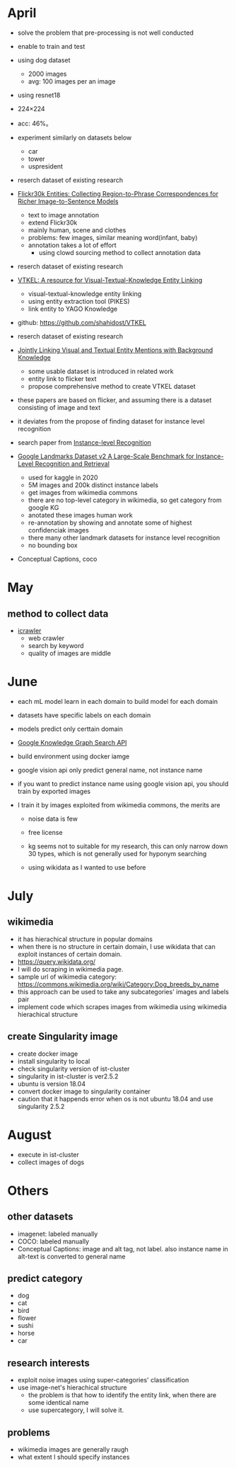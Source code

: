 # April
- solve the problem that pre-processing is not well conducted

- enable to train and test
- using dog dataset
  - 2000 images
  - avg: 100 images per an image
- using resnet18
- 224×224
- acc: 46%。
- experiment similarly on  datasets below 
  -  car
  -  tower
  -  uspresident

- reserch dataset of existing research
- [Flickr30k Entities: Collecting Region-to-Phrase Correspondences for Richer Image-to-Sentence Models](https://arxiv.org/pdf/1505.04870.pdf)
  - text to image annotation
  - extend Flickr30k
  - mainly human, scene and clothes
  - problems: few images, similar meaning word(infant, baby)
  - annotation takes a lot of effort
    - using clowd sourcing method to collect annotation data

- reserch dataset of existing research
- [VTKEL: A resource for Visual-Textual-Knowledge Entity Linking](https://dl.acm.org/doi/pdf/10.1145/3341105.3373958?casa_token=dKJoNPVmxagAAAAA:5fR30eES4eC7qQ5_pYoppkbZiL3baE9JXVC0iz5umy08hlGj8v6IpwiePTXIZ20-l8bw6g4ozSaT)
  - visual-textual-knowledge entity linking
  - using entity extraction tool (PIKES)
  - link entity to YAGO Knowledge
- github: https://github.com/shahidost/VTKEL

- reserch dataset of existing research
- [Jointly Linking Visual and Textual Entity Mentions with Background Knowledge](https://www.ncbi.nlm.nih.gov/pmc/articles/PMC7298199/pdf/978-3-030-51310-8_Chapter_24.pdf)
  - some usable dataset is introduced in related work
  - entity link to flicker text
  - propose comprehensive method to create VTKEL dataset
- these papers are based on flicker, and assuming there is a dataset consisting of image and text
- it deviates from the propose of finding dataset for instance level recognition

- search paper from [Instance-level Recognition](https://towardsdatascience.com/instance-level-recognition-6afa229e2151)
- [Google Landmarks Dataset v2 A Large-Scale Benchmark for Instance-Level Recognition and Retrieval](https://arxiv.org/pdf/2004.01804.pdf)
  - used for kaggle in 2020
  - 5M images and 200k distinct instance labels
  - get images from wikimedia commons
  - there are no top-level category in wikimedia, so get category from google KG
  - anotated these images human work
  - re-annotation by showing and annotate some of highest confidenciak images
  - there many other landmark datasets for instance level recognition
  - no bounding box
- Conceptual Captions, coco

# May
## method to collect data 
- [icrawler](https://icrawler.readthedocs.io/en/latest/)
  - web crawler
  - search by keyword
  - quality of images are middle

# June
- each mL model learn in each domain to build model for each domain
- datasets have specific labels on each domain
- models predict only certtain domain
- [Google Knowledge Graph Search API](https://developers.google.com/knowledge-graph)
- build environment using docker iamge

- google vision api only predict general name, not instance name
- if you want to predict instance name using google vision api, you should train by exported images
- I train it by images exploited from wikimedia commons, the merits are
  - noise data is few
  - free license
  
  - kg seems not to suitable for my research, this can only narrow down 30 types, which is not generally used for hyponym searching
  - using wikidata as I wanted to use before

# July
## wikimedia
- it has hierachical structure in popular domains
- when there is no structure in certain domain, I use wikidata that can exploit instances of certain domain.
- https://query.wikidata.org/
- I will do scraping in wikimedia page.
- sample url of wikimedia category: https://commons.wikimedia.org/wiki/Category:Dog_breeds_by_name
- this approach can be used to take any subcategories' images and labels pair
- implement code which scrapes images from wikimedia using wikimedia hierachical structure

## create Singularity image
- create docker image
- install singularity to local 
- check singularity version of ist-cluster
- singularity in ist-cluster is ver2.5.2
- ubuntu is version 18.04
- convert docker image to singularity container
- caution that it happends error when os is not ubuntu 18.04 and use singularity 2.5.2

# August
- execute in ist-cluster
- collect images of dogs


# Others
## other datasets
- imagenet: labeled manually
- COCO: labeled manually
- Conceptual Captions: image and alt tag, not label. also instance name in alt-text is converted to general name

## predict category  
- dog
- cat
- bird
- flower
- sushi
- horse
- car

## research interests
- exploit noise images using super-categories' classification
- use image-net's hierachical structure
  - the problem is that how to identify the entity link, when there are some identical name
  - use supercategory, I will solve it.

## problems
- wikimedia images are generally raugh
- what extent I should specify instances
